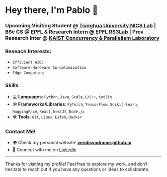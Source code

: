 # Hey there, I'm Pablo 👋
### Upcoming Visiting Student @ <a href="https://nicsefc.ee.tsinghua.edu.cn/">Tsinghua University NICS Lab</a> | BSc CS @ <a href="https://www.epfl.ch/schools/ic/">EPFL</a> & Research Intern @ <a href="https://rs3lab.github.io">EPFL RS3Lab</a> | Prev Research Inter @ <a href="https://cp.kaist.ac.kr">KAIST Concurrency & Parallelism Laboratory</a>

### Reseach Interests:
- `Efficient AIGC`
- `Software-Hardware Co-optimization`
- `Edge Computing`

### Skills
- 💻 **Languages**: `Python`, `Java`, `Scala`, `C/C++`, `Kotlin`
- 🕸️ **Frameworks/Libraries**: `PyTorch`, `TensorFlow`, `Scikit-learn`, `HuggingFace`, `React`, `NextJS`, `Node.js`
- 🛠️ **Tools**: `Git`, `Linux`, `LaTeX`, `Docker`

### Contact Me!
- 🌍 Check my personal website: [**veridisyndrome.github.io**](https://veridisyndrome.github.io)
- 🔗 Connect with me on <a href="https://www.linkedin.com/in/pblorg/">LinkedIn</a>

---

Thanks for visiting my profile! Feel free to explore my work, and don’t hesitate to reach out if you have any questions or ideas to collaborate.

